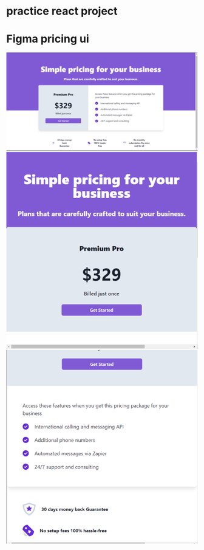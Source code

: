 # practice react project 
# Figma pricing ui
![desktop](./src/images/desktop.png)
![Mobile](./src/images/mobile_1.png)
![](./src/images/mobile_2.png)